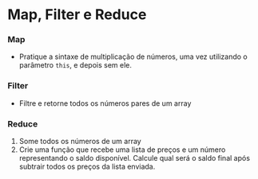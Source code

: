 # Map, Filter e Reduce 

### Map 
- Pratique a sintaxe de multiplicação de números, uma vez utilizando o parâmetro `this`, e depois sem ele.

### Filter 
- Filtre e retorne todos os números pares de um array 

### Reduce 
1. Some todos os números de um array
2. Crie uma função que recebe uma lista de preços e um número representando o saldo disponível. Calcule qual será o saldo final após subtrair todos os preços da lista enviada. 